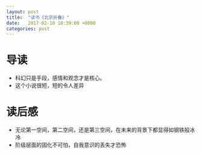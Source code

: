 ```yaml
---
layout: post
title:  "读书《北京折叠》"
date:   2017-02-10 18:39:00 +0800
categories: post
---
```

# 导读
* 科幻只是手段，感情和观念才是核心。
* 这个小说很短，短的令人差异

# 读后感
* 无论第一空间，第二空间，还是第三空间，在未来的背景下都显得如钢铁般冰冷
* 阶级层面的固化不可怕，自我意识的丢失才恐怖